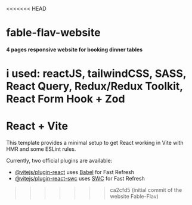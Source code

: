 <<<<<<< HEAD
# fable-flav-website
#### 4 pages responsive website for booking dinner tables 
i used: reactJS, tailwindCSS, SASS, React Query, Redux/Redux Toolkit, React Form Hook + Zod
=======
# React + Vite

This template provides a minimal setup to get React working in Vite with HMR and some ESLint rules.

Currently, two official plugins are available:

- [@vitejs/plugin-react](https://github.com/vitejs/vite-plugin-react/blob/main/packages/plugin-react/README.md) uses [Babel](https://babeljs.io/) for Fast Refresh
- [@vitejs/plugin-react-swc](https://github.com/vitejs/vite-plugin-react-swc) uses [SWC](https://swc.rs/) for Fast Refresh
>>>>>>> ca2cfd5 (initial commit of the website Fable-Flav)
